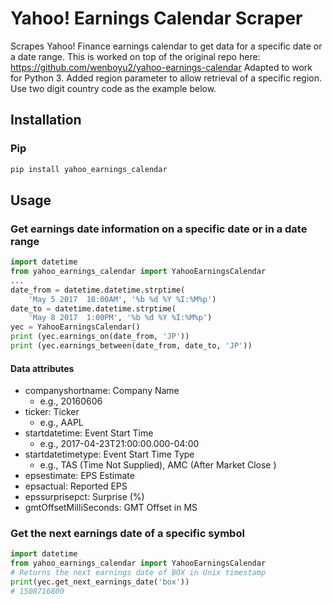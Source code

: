 # Yahoo! Earnings Calendar Scraper
Scrapes Yahoo! Finance earnings calendar to get data for a specific date or a date range. 
This is worked on top of the original repo here: https://github.com/wenboyu2/yahoo-earnings-calendar
Adapted to work for Python 3.
Added region parameter to allow retrieval of a specific region. Use two digit country code as
the example below.

## Installation
### Pip
```sh
pip install yahoo_earnings_calendar
```

## Usage

### Get earnings date information on a specific date or in a date range
```python
import datetime
from yahoo_earnings_calendar import YahooEarningsCalendar
...
date_from = datetime.datetime.strptime(
    'May 5 2017  10:00AM', '%b %d %Y %I:%M%p')
date_to = datetime.datetime.strptime(
    'May 8 2017  1:00PM', '%b %d %Y %I:%M%p')
yec = YahooEarningsCalendar()
print (yec.earnings_on(date_from, 'JP'))
print (yec.earnings_between(date_from, date_to, 'JP'))
```

#### Data attributes
- companyshortname: Company Name
  - e.g., 20160606
- ticker: Ticker
  - e.g., AAPL
- startdatetime: Event Start Time
  - e.g., 2017-04-23T21:00:00.000-04:00
- startdatetimetype: Event Start Time Type
  - e.g., TAS (Time Not Supplied), AMC (After Market Close	)
- epsestimate: EPS Estimate
- epsactual: Reported EPS
- epssurprisepct: Surprise (%)
- gmtOffsetMilliSeconds: GMT Offset in MS

### Get the next earnings date of a specific symbol
```python
import datetime
from yahoo_earnings_calendar import YahooEarningsCalendar
# Returns the next earnings date of BOX in Unix timestamp
print(yec.get_next_earnings_date('box'))
# 1508716800
```
